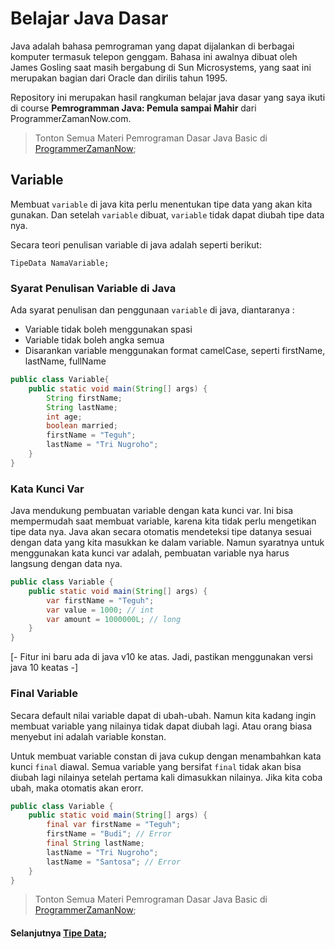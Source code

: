 # Belajar Java Dasar
Java adalah bahasa pemrograman yang dapat dijalankan di berbagai komputer termasuk telepon genggam. Bahasa ini awalnya dibuat oleh James Gosling saat masih bergabung di Sun Microsystems, yang saat ini merupakan bagian dari Oracle dan dirilis tahun 1995.

Repository ini merupakan hasil rangkuman belajar java dasar yang saya ikuti di course **Pemrogramman Java: Pemula sampai Mahir** dari ProgrammerZamanNow.com.

> Tonton Semua Materi Pemrograman Dasar Java Basic di [ProgrammerZamanNow](https://www.udemy.com/course/pemrograman-java-pemula-sampai-mahir);

## Variable
Membuat `variable` di java kita perlu menentukan tipe data yang akan kita gunakan. Dan setelah `variable` dibuat, `variable` tidak dapat diubah tipe data nya.

Secara teori penulisan variable di java adalah seperti berikut:
```
TipeData NamaVariable;
```
### Syarat Penulisan Variable di Java
Ada syarat penulisan dan penggunaan `variable` di java, diantaranya :
- Variable tidak boleh menggunakan spasi
- Variable tidak boleh angka semua
- Disarankan variable menggunakan format camelCase, seperti firstName, lastName, fullName
```java
public class Variable{
    public static void main(String[] args) {
        String firstName;
        String lastName;
        int age;
        boolean married;
        firstName = "Teguh";
        lastName = "Tri Nugroho";
    }
}
```
### Kata Kunci Var
Java mendukung pembuatan variable dengan kata kunci var. Ini bisa mempermudah saat membuat variable, karena kita tidak perlu mengetikan tipe data nya. Java akan secara otomatis mendeteksi tipe datanya sesuai dengan data yang kita masukkan ke dalam variable.
Namun syaratnya untuk menggunakan kata kunci var adalah, pembuatan variable nya harus langsung dengan data nya.

```java
public class Variable {
    public static void main(String[] args) {
        var firstName = "Teguh";
        var value = 1000; // int
        var amount = 1000000L; // long
    }
}
```
[- Fitur ini baru ada di java v10 ke atas. Jadi, pastikan menggunakan versi java 10 keatas -]

### Final Variable
Secara default nilai variable dapat di ubah-ubah. Namun kita kadang ingin membuat variable yang nilainya tidak dapat diubah lagi. Atau orang biasa menyebut ini adalah variable konstan.

Untuk membuat variable constan di java cukup dengan menambahkan kata kunci `final` diawal. Semua variable yang bersifat `final` tidak akan bisa diubah lagi nilainya setelah pertama kali dimasukkan nilainya. Jika kita coba ubah, maka otomatis akan erorr.
```java
public class Variable {
    public static void main(String[] args) {
        final var firstName = "Teguh";
        firstName = "Budi"; // Error
        final String lastName;
        lastName = "Tri Nugroho";
        lastName = "Santosa"; // Error
    }
}
```
> Tonton Semua Materi Pemrograman Dasar Java Basic di [ProgrammerZamanNow](https://www.udemy.com/course/pemrograman-java-pemula-sampai-mahir);
#### Selanjutnya [Tipe Data](/TipeData.md);